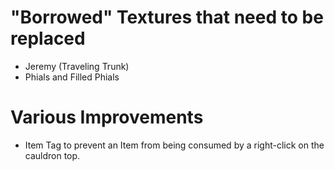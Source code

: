 # "Borrowed" Textures that need to be replaced

- Jeremy (Traveling Trunk)
- Phials and Filled Phials

# Various Improvements

- Item Tag to prevent an Item from being consumed by a right-click on the cauldron top.